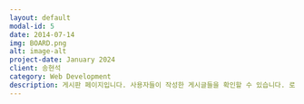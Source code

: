 ```yaml
---
layout: default
modal-id: 5
date: 2014-07-14
img: BOARD.png
alt: image-alt
project-date: January 2024
client: 송현석
category: Web Development
description: 게시판 페이지입니다. 사용자들이 작성한 게시글들을 확인할 수 있습니다. 로그인 이후에는 게시글 작성 및 수정이 가능하며 다른 사용자의 게시글에 댓글 및 좋아요 기능도 이용할 수 있습니다.
---
```

